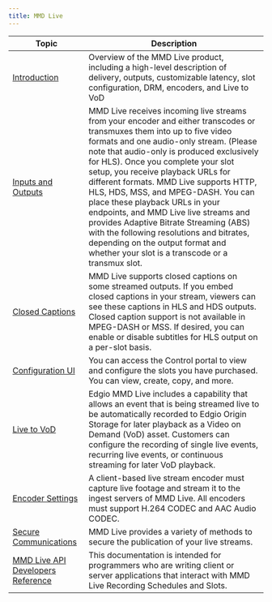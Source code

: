 ```yaml
---
title: MMD Live
---
```


|Topic|Description|
|---|---|
| [Introduction](/delivery/video/mmd_live/introduction) | Overview of the MMD Live product, including a high-level description of delivery, outputs, customizable latency, slot configuration, DRM, encoders, and Live to VoD  |
| [Inputs and Outputs](/delivery/video/mmd_live/inputs_outputs) | MMD Live receives incoming live streams from your encoder and either transcodes or transmuxes them into up to five video formats and one audio-only stream. (Please note that audio-only is produced exclusively for HLS). Once you complete your slot setup, you receive playback URLs for different formats. MMD Live supports HTTP, HLS, HDS, MSS, and MPEG-DASH. You can place these playback URLs in your endpoints, and MMD Live live streams and provides Adaptive Bitrate Streaming (ABS) with the following resolutions and bitrates, depending on the output format and whether your slot is a transcode or a transmux slot. |
| [Closed Captions](/delivery/video/mmd_live/closed_captions) | MMD Live supports closed captions on some streamed outputs. If you embed closed captions in your stream, viewers can see these captions in HLS and HDS outputs. Closed caption support is not available in MPEG-DASH or MSS. If desired, you can enable or disable subtitles for HLS output on a per-slot basis.  |
| [Configuration UI](/delivery/video/mmd_live/configuration_ui) |You can access the Control portal to view and configure the slots you have purchased. You can view, create, copy, and more.  |
| [Live to VoD](/delivery/video/mmd_live/live_to_vod) | Edgio MMD Live includes a capability that allows an event that is being streamed live to be automatically recorded to Edgio Origin Storage for later playback as a Video on Demand (VoD) asset. Customers can configure the recording of single live events, recurring live events, or continuous streaming for later VoD playback. |
| [Encoder Settings](/delivery/video/mmd_live/encoder_settings) | A client-based live stream encoder must capture live footage and stream it to the ingest servers of MMD Live. All encoders must support H.264 CODEC and AAC Audio CODEC. |
| [Secure Communications](/delivery/video/mmd_live/secure_communication) | MMD Live provides a variety of methods to secure the publication of your live streams. |
|[MMD Live API Developers Reference](/delivery/video/apis/mmd)|This documentation is intended for programmers who are writing client or server applications that interact with MMD Live Recording Schedules and Slots.|
